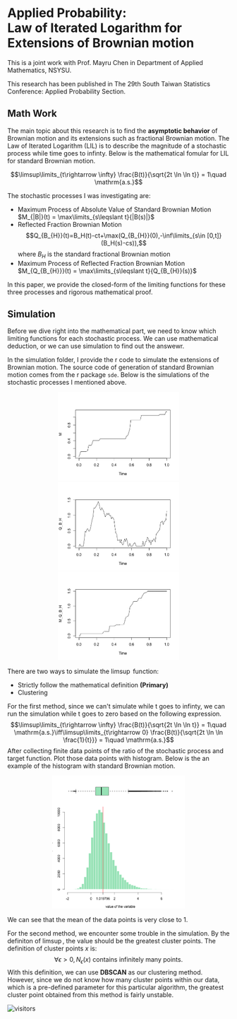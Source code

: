 # Applied Probability:<br /> Law of Iterated Logarithm for Extensions of Brownian motion<br />
This is a joint work with Prof. Mayru Chen in Department of Applied Mathematics, NSYSU.

This research has been published in The 29th South Taiwan Statistics Conference: Applied Probability Section.

## Math Work

The main topic about this research is to find the **asymptotic behavior** of Brownian motion and its extensions such as fractional Brownian motion. The Law of Iterated Logarithm (LIL) is to describe the magnitude of a stochastic process while time goes to infinty. Below is the mathematical fomular for LIL for standard Brownian motion.

$$\limsup\limits_{t\rightarrow \infty} \frac{B(t)}{\sqrt{2t \ln \ln t}} = 1\quad \mathrm{a.s.}$$

The stochastic processes I was investigating are:
- Maximum Process of Absolute Value of Standard Brownian Motion $M_{|B|}(t) = \max\limits_{s\leqslant t}{|B(s)|}$
- Reflected Fraction Brownian Motion $$Q_{B_{H}}(t)=B_H(t)-ct+\max(Q_{B_{H}}(0),-\inf\limits_{s\in [0,t]}(B_H(s)-cs)),$$ where $B_H$ is the standard fractional Brownian motion
- Maximum Process of Reflected Fraction Brownian Motion $M_{Q_{B_{H}}}(t) = \max\limits_{s\leqslant t}{Q_{B_{H}}(s)}$

In this paper, we provide the closed-form of the limiting functions for these three processes and rigorous mathematical proof.

## Simulation

Before we dive right into the mathematical part, we need to know which limiting functions for each stochastic process. We can use mathematical deduction, or we can use simulation to find out the answewr.

In the simulation folder, I provide the r code to simulate the extensions of Brownian motion. The source code of generation of standard Brownian motion comes from the r package ```sde```. Below is the simulations of the stochastic processes I mentioned above.
<p align="center">
<img height="200" src="https://github.com/simonchung87/Applied-Probability/blob/main/Simulation/MPS.png">
<img height="200" src="https://github.com/simonchung87/Applied-Probability/blob/main/Simulation/RBM.png">
<img height="200" src="https://github.com/simonchung87/Applied-Probability/blob/main/Simulation/MRBM.png">
</p>

There are two ways to simulate the $\limsup$ function:
- Strictly follow the mathematical definition **(Primary)**
- Clustering

For the first method, since we can't simulate while t goes to infinty, we can run the simulation while t goes to zero based on the following expression.
$$\limsup\limits_{t\rightarrow \infty} \frac{B(t)}{\sqrt{2t \ln \ln t}} = 1\quad \mathrm{a.s.}\iff\limsup\limits_{t\rightarrow 0} \frac{B(t)}{\sqrt{2t \ln \ln \frac{1}{t}}} = 1\quad \mathrm{a.s.}$$
After collecting finite data points of the ratio of the stochastic process and target function. Plot those data points with histogram. Below is the an example of the histogram with standard Brownian motion.
<p align="center">
<img height="300" src="https://github.com/simonchung87/Applied-Probability/blob/main/Simulation/LIL(Standard%20Brownian%20motion).png">
</p>
We can see that the mean of the data points is very close to 1.

For the second method, we encounter some trouble in the simulation. By the definiton of $\limsup$, the value should be the greatest cluster points. The definition of cluster points $x$ is: $$\forall \epsilon >0, N_{\epsilon}(x) \text{ contains infinitely many points}.$$ With this definition, we can use **DBSCAN** as our clustering method. However, since we do not know how many cluster points within our data, which is a pre-defined parameter for this particular algorithm, the greatest cluster point obtained from this method is fairly unstable.




<a><img src="https://visitor-badge.glitch.me/badge?page_id=simonchung87.503192919" alt="visitors"></a>
